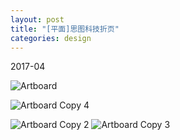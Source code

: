 ```yaml
---
layout: post
title: "[平面]思图科技折页"
categories: design
---
```


2017-04

![Artboard](https://i.imgur.com/ULpxBy4.png)

![Artboard Copy 4](https://i.imgur.com/SNrsPq8.png)

![Artboard Copy 2](https://i.imgur.com/dwh1KyA.png)
![Artboard Copy 3](https://i.imgur.com/rpE3p9z.png)


